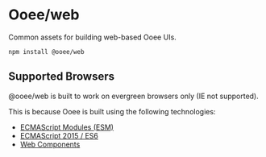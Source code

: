 # Ooee/web
Common assets for building web-based Ooee UIs.

```
npm install @ooee/web
```


## Supported Browsers
@ooee/web is built to work on evergreen browsers only (IE not supported).

This is because Ooee is built using the following technologies:

* [ECMAScript Modules (ESM)](https://developer.mozilla.org/en-US/docs/Web/JavaScript/Guide/Modules)
* [ECMAScript 2015 / ES6](https://kangax.github.io/compat-table/es6/)
* [Web Components](https://developer.mozilla.org/en-US/docs/Web/Web_Components)
